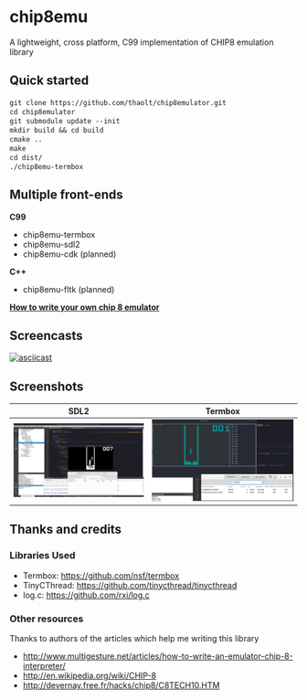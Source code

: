 # chip8emu

A lightweight, cross platform, C99 implementation of CHIP8 emulation library

## Quick started

```
git clone https://github.com/thaolt/chip8emulator.git
cd chip8emulator
git submodule update --init
mkdir build && cd build
cmake ..
make
cd dist/
./chip8emu-termbox
```

## Multiple front-ends

**C99**

* chip8emu-termbox
* chip8emu-sdl2
* chip8emu-cdk (planned)

**C++**

* chip8emu-fltk (planned)

[**How to write your own chip 8 emulator**](libchip8emu#how-to-write-your-own-frontend)


## Screencasts

[![asciicast](https://asciinema.org/a/241423.svg)](https://asciinema.org/a/241423)

## Screenshots


SDL2 | Termbox
--- | --- 
![sdl_basic_frontend](docs/img/sdl_basic_front_end.png) | ![termbox_frontend](docs/img/termbox_frontend.png)

## Thanks and credits

### Libraries Used

* Termbox: https://github.com/nsf/termbox
* TinyCThread: https://github.com/tinycthread/tinycthread
* log.c: https://github.com/rxi/log.c

### Other resources

Thanks to authors of the articles which help me writing this library

* http://www.multigesture.net/articles/how-to-write-an-emulator-chip-8-interpreter/
* http://en.wikipedia.org/wiki/CHIP-8
* http://devernay.free.fr/hacks/chip8/C8TECH10.HTM
